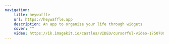 ```yaml
---
navigation:
    title: heywaffle
    url: https://heywaffle.app
    description: An app to organize your life through widgets
    cover: ""
    video: https://ik.imagekit.io/castles/VIDEO/cursorful-video-1750709895677.mp4?updatedAt=1750709982601
---
```

